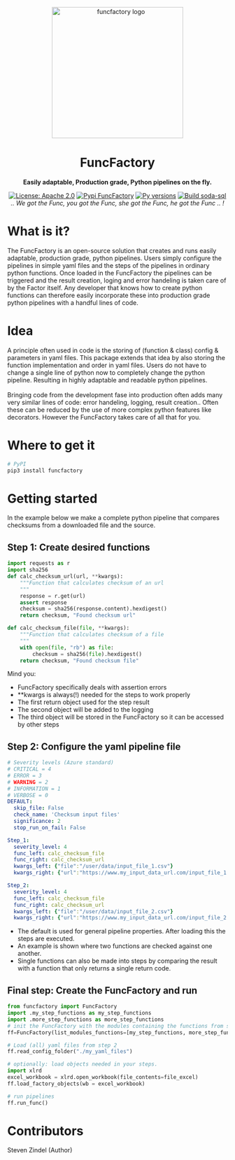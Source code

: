 [comment]: <> (![alt text]&#40;../media/images/factory_transparant_v1.png?raw=true&#41;)

[comment]: <> (![alt text]&#40;../media/images/factory_transparant_v2.png?raw=true&#41;)

[comment]: <> (![alt text]&#40;../media/images/factory.png?raw=true&#41;)
<p align="center"><img src="../media/images/factory_v5.png" alt="funcfactory logo" width="300" /></p>


<h1 align="center">FuncFactory</h1>
<p align="center"><b>Easily adaptable, Production grade, Python pipelines on the fly.</b></p>

<p align="center">
  <a href="../main/LICENSE.txt"><img src="https://img.shields.io/pypi/l/FuncFactory" alt="License: Apache 2.0"></a>
  <a href="https://pypi.org/project/funcfactory/"><img alt="Pypi FuncFactory" src="https://img.shields.io/pypi/v/FuncFactory?logo=FuncFactory"></a>
  <a href="ttps://img.shields.io/pypi/pyversions/FuncFactory"><img alt="Py versions" src="https://img.shields.io/pypi/pyversions/FuncFactory"></a>
  <a href="https://github.com/szindel/FuncFactory/actions/workflows/python-package.yml"><img alt="Build soda-sql" src="https://github.com/szindel/FuncFactory/actions/workflows/python-package.yml/badge.svg"></a>
    <br/> <em> .. We got the Func, you got the Func, she got the Func, he got the Func .. !</em> 
</p>

# What is it?
The FuncFactory is an open-source solution that creates and runs easily adaptable, production grade, python pipelines. Users simply configure the pipelines in simple yaml files and the steps of the pipelines in ordinary python functions. Once loaded in the FuncFactory the pipelines can be triggered and the result creation, loging and error handeling is taken care of by the Factor itself. Any developer that knows how to create python functions can therefore easily incorporate these into production grade python pipelines with a handful lines of code.  

# Idea
A principle often used in code is the storing of (function & class) config & parameters in yaml files. This package extends that idea by also storing the function implementation and order in yaml files. Users do not have to change a single line of python now to completely change the python pipeline. Resulting in highly adaptable and readable python pipelines.
<br />
<br />
Bringing code from the development fase into production often adds many very similar lines of code: error handeling, logging, result creation.. Often these can be reduced by the use of more complex python features like decorators. However the FuncFactory takes care of all that for you.

# Where to get it
```sh
# PyPI
pip3 install funcfactory
```

# Getting started
In the example below we make a complete python pipeline that compares checksums from a downloaded file and the source.

## Step 1: Create desired functions
```python
import requests as r
import sha256
def calc_checksum_url(url, **kwargs):
    """Function that calculates checksum of an url
    """
    response = r.get(url)
    assert response 
    checksum = sha256(response.content).hexdigest()
    return checksum, "Found checksum url"

def calc_checksum_file(file, **kwargs):
    """Function that calculates checksum of a file
    """
    with open(file, "rb") as file:
        checksum = sha256(file).hexdigest()
    return checksum, "Found checksum file"
```
Mind you:
- FuncFactory specifically deals with assertion errors
- **kwargs is always(!) needed for the steps to work properly
- The first return object used for the step result
- The second object will be added to the logging
- The third object will be stored in the FuncFactory so it can be accessed by other steps

## Step 2: Configure the yaml pipeline file
```yaml
# Severity levels (Azure standard)
# CRITICAL = 4
# ERROR = 3
# WARNING = 2
# INFORMATION = 1
# VERBOSE = 0
DEFAULT:
  skip_file: False
  check_name: 'Checksum input files'
  significance: 2
  stop_run_on_fail: False

Step_1:
  severity_level: 4
  func_left: calc_checksum_file
  func_right: calc_checksum_url
  kwargs_left: {"file":"/user/data/input_file_1.csv"}
  kwargs_right: {"url":"https://www.my_input_data_url.com/input_file_1.csv",}

Step_2:
  severity_level: 4
  func_left: calc_checksum_file
  func_right: calc_checksum_url
  kwargs_left: {"file":"/user/data/input_file_2.csv"}
  kwargs_right: {"url":"https://www.my_input_data_url.com/input_file_2.csv"}

```
- The default is used for general pipeline properties. After loading this the steps are executed. 
- An example is shown where two functions are checked against one another. 
- Single functions can also be made into steps by comparing the result with a function that only returns a single return code.

## Final step: Create the FuncFactory and run
```python
from funcfactory import FuncFactory
import .my_step_functions as my_step_functions
import .more_step_functions as more_step_functions
# init the FuncFactory with the modules containing the functions from step 1
ff=FuncFactory(list_modules_functions=[my_step_functions, more_step_functions])

# Load (all) yaml files from step 2
ff.read_config_folder("./my_yaml_files")

# optionally: load objects needed in your steps.
import xlrd
excel_workbook = xlrd.open_workbook(file_contents=file_excel)
ff.load_factory_objects(wb = excel_workbook)

# run pipelines
ff.run_func()
```

# Contributors
Steven Zindel (Author)